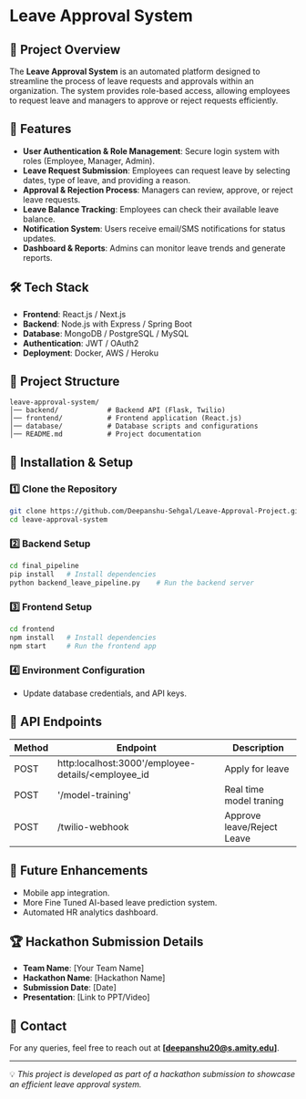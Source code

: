 # Leave Approval System

## 🚀 Project Overview
The **Leave Approval System** is an automated platform designed to streamline the process of leave requests and approvals within an organization. The system provides role-based access, allowing employees to request leave and managers to approve or reject requests efficiently.

## 📌 Features
- **User Authentication & Role Management**: Secure login system with roles (Employee, Manager, Admin).
- **Leave Request Submission**: Employees can request leave by selecting dates, type of leave, and providing a reason.
- **Approval & Rejection Process**: Managers can review, approve, or reject leave requests.
- **Leave Balance Tracking**: Employees can check their available leave balance.
- **Notification System**: Users receive email/SMS notifications for status updates.
- **Dashboard & Reports**: Admins can monitor leave trends and generate reports.

## 🛠️ Tech Stack
- **Frontend**: React.js / Next.js
- **Backend**: Node.js with Express / Spring Boot
- **Database**: MongoDB / PostgreSQL / MySQL
- **Authentication**: JWT / OAuth2
- **Deployment**: Docker, AWS / Heroku

## 📂 Project Structure
```
leave-approval-system/
│── backend/            # Backend API (Flask, Twilio)
│── frontend/           # Frontend application (React.js)
│── database/           # Database scripts and configurations
│── README.md           # Project documentation
```

## 🔧 Installation & Setup
### 1️⃣ Clone the Repository
```sh
git clone https://github.com/Deepanshu-Sehgal/Leave-Approval-Project.git
cd leave-approval-system
```

### 2️⃣ Backend Setup
```sh
cd final_pipeline
pip install   # Install dependencies 
python backend_leave_pipeline.py    # Run the backend server
```

### 3️⃣ Frontend Setup
```sh
cd frontend
npm install   # Install dependencies
npm start     # Run the frontend app
```

### 4️⃣ Environment Configuration
- Update database credentials, and API keys.


## 📜 API Endpoints
| Method | Endpoint                                           | Description               |
|--------|----------------------------------------------------|---------------------------|
| POST   | http:localhost:3000'/employee-details/<employee_id | Apply for leave           |
| POST    | '/model-training'                                 | Real time model traning   |
| POST    | /twilio-webhook                                   | Approve leave/Reject Leave|


## 🚀 Future Enhancements
- Mobile app integration.
- More Fine Tuned AI-based leave prediction system.
- Automated HR analytics dashboard.

## 🏆 Hackathon Submission Details
- **Team Name**: [Your Team Name]
- **Hackathon Name**: [Hackathon Name]
- **Submission Date**: [Date]
- **Presentation**: [Link to PPT/Video]

## 📩 Contact
For any queries, feel free to reach out at **[deepanshu20@s.amity.edu]**.

---
💡 *This project is developed as part of a hackathon submission to showcase an efficient leave approval system.*
